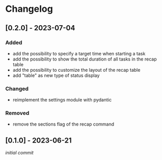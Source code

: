 # Changelog

## [0.2.0] - 2023-07-04

### Added

- add the possibility to specify a target time when starting a task
- add the possibility to show the total duration of all tasks in the recap table
- add the possibility to customize the layout of the recap table
- add "table" as new type of status display

### Changed

- reimplement the settings module with pydantic

### Removed

- remove the sections flag of the recap command

## [0.1.0] - 2023-06-21

_initial commit_
